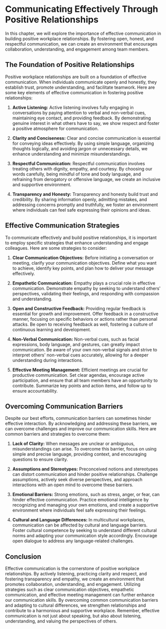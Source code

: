 # Communicating Effectively Through Positive Relationships

In this chapter, we will explore the importance of effective communication in building positive workplace relationships. By fostering open, honest, and respectful communication, we can create an environment that encourages collaboration, understanding, and engagement among team members.

## The Foundation of Positive Relationships

Positive workplace relationships are built on a foundation of effective communication. When individuals communicate openly and honestly, they establish trust, promote understanding, and facilitate teamwork. Here are some key elements of effective communication in fostering positive relationships:

1. **Active Listening:** Active listening involves fully engaging in conversations by paying attention to verbal and non-verbal cues, maintaining eye contact, and providing feedback. By demonstrating genuine interest in what others have to say, we show respect and foster a positive atmosphere for communication.
    
2. **Clarity and Conciseness:** Clear and concise communication is essential for conveying ideas effectively. By using simple language, organizing thoughts logically, and avoiding jargon or unnecessary details, we enhance understanding and minimize misunderstandings.
    
3. **Respectful Communication:** Respectful communication involves treating others with dignity, empathy, and courtesy. By choosing our words carefully, being mindful of tone and body language, and refraining from derogatory or offensive language, we create an inclusive and supportive environment.
    
4. **Transparency and Honesty:** Transparency and honesty build trust and credibility. By sharing information openly, admitting mistakes, and addressing concerns promptly and truthfully, we foster an environment where individuals can feel safe expressing their opinions and ideas.
    

## Effective Communication Strategies

To communicate effectively and build positive relationships, it is important to employ specific strategies that enhance understanding and engage colleagues. Here are some strategies to consider:

1. **Clear Communication Objectives:** Before initiating a conversation or meeting, clarify your communication objectives. Define what you want to achieve, identify key points, and plan how to deliver your message effectively.
    
2. **Empathetic Communication:** Empathy plays a crucial role in effective communication. Demonstrate empathy by seeking to understand others' perspectives, validating their feelings, and responding with compassion and understanding.
    
3. **Open and Constructive Feedback:** Providing regular feedback is essential for growth and improvement. Offer feedback in a constructive manner, focusing on specific behaviors or actions rather than personal attacks. Be open to receiving feedback as well, fostering a culture of continuous learning and development.
    
4. **Non-Verbal Communication:** Non-verbal cues, such as facial expressions, body language, and gestures, can greatly impact communication. Be aware of your own non-verbal signals and strive to interpret others' non-verbal cues accurately, allowing for a deeper understanding during interactions.
    
5. **Effective Meeting Management:** Efficient meetings are crucial for productive communication. Set clear agendas, encourage active participation, and ensure that all team members have an opportunity to contribute. Summarize key points and action items, and follow up to ensure accountability.
    

## Overcoming Communication Barriers

Despite our best efforts, communication barriers can sometimes hinder effective interaction. By acknowledging and addressing these barriers, we can overcome challenges and improve our communication skills. Here are common barriers and strategies to overcome them:

1. **Lack of Clarity:** When messages are unclear or ambiguous, misunderstandings can arise. To overcome this barrier, focus on using simple and precise language, providing context, and encouraging questions to ensure clarity.
    
2. **Assumptions and Stereotypes:** Preconceived notions and stereotypes can distort communication and hinder positive relationships. Challenge assumptions, actively seek diverse perspectives, and approach interactions with an open mind to overcome these barriers.
    
3. **Emotional Barriers:** Strong emotions, such as stress, anger, or fear, can hinder effective communication. Practice emotional intelligence by recognizing and managing your own emotions, and create a supportive environment where individuals feel safe expressing their feelings.
    
4. **Cultural and Language Differences:** In multicultural workplaces, communication can be affected by cultural and language barriers. Foster cultural competence by seeking to understand different cultural norms and adapting your communication style accordingly. Encourage open dialogue to address any language-related challenges.
    

## Conclusion

Effective communication is the cornerstone of positive workplace relationships. By actively listening, practicing clarity and respect, and fostering transparency and empathy, we create an environment that promotes collaboration, understanding, and engagement. Utilizing strategies such as clear communication objectives, empathetic communication, and effective meeting management can further enhance our communication skills. By overcoming common communication barriers and adapting to cultural differences, we strengthen relationships and contribute to a harmonious and supportive workplace. Remember, effective communication is not just about speaking, but also about listening, understanding, and valuing the perspectives of others.
